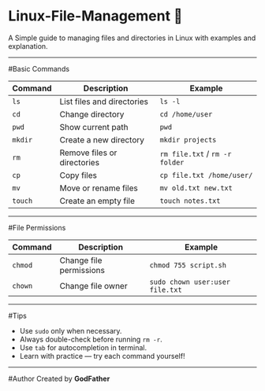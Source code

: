 # Linux-File-Management  🐧
A Simple guide to managing files and directories in Linux with examples and explanation.

---

#Basic Commands

| Command | Description | Example |
|----------|--------------|----------|
| `ls` | List files and directories | `ls -l` |
| `cd` | Change directory | `cd /home/user` |
| `pwd` | Show current path | `pwd` |
| `mkdir` | Create a new directory | `mkdir projects` |
| `rm` | Remove files or directories | `rm file.txt` / `rm -r folder` |
| `cp` | Copy files | `cp file.txt /home/user/` |
| `mv` | Move or rename files | `mv old.txt new.txt` |
| `touch` | Create an empty file | `touch notes.txt` |

---

#File Permissions

| Command | Description | Example |
|----------|--------------|----------|
| `chmod` | Change file permissions | `chmod 755 script.sh` |
| `chown` | Change file owner | `sudo chown user:user file.txt` |

---

#Tips

- Use `sudo` only when necessary.
- Always double-check before running `rm -r`.
- Use `tab` for autocompletion in terminal.
- Learn with practice — try each command yourself!

---

#Author
Created by **GodFather**  
